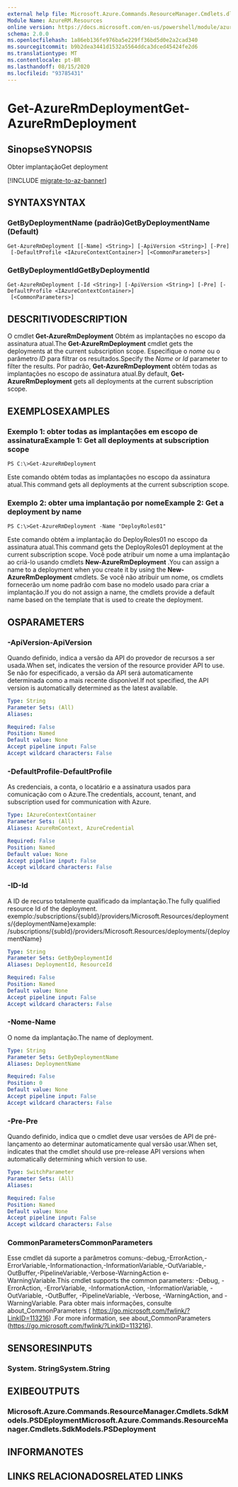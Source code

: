 ```yaml
---
external help file: Microsoft.Azure.Commands.ResourceManager.Cmdlets.dll-Help.xml
Module Name: AzureRM.Resources
online version: https://docs.microsoft.com/en-us/powershell/module/azurerm.resources/get-azurermdeployment
schema: 2.0.0
ms.openlocfilehash: 1a86eb136fe976ba5e229ff36bd5d0e2a2cad340
ms.sourcegitcommit: b9b2dea3441d1532a5564ddca3dced45424fe2d6
ms.translationtype: MT
ms.contentlocale: pt-BR
ms.lasthandoff: 08/15/2020
ms.locfileid: "93785431"
---
```

# <span data-ttu-id="a639e-101">Get-AzureRmDeployment</span><span class="sxs-lookup"><span data-stu-id="a639e-101">Get-AzureRmDeployment</span></span>

## <span data-ttu-id="a639e-102">Sinopse</span><span class="sxs-lookup"><span data-stu-id="a639e-102">SYNOPSIS</span></span>
<span data-ttu-id="a639e-103">Obter implantação</span><span class="sxs-lookup"><span data-stu-id="a639e-103">Get deployment</span></span>

[!INCLUDE [migrate-to-az-banner](../../includes/migrate-to-az-banner.md)]

## <span data-ttu-id="a639e-104">SYNTAX</span><span class="sxs-lookup"><span data-stu-id="a639e-104">SYNTAX</span></span>

### <span data-ttu-id="a639e-105">GetByDeploymentName (padrão)</span><span class="sxs-lookup"><span data-stu-id="a639e-105">GetByDeploymentName (Default)</span></span>
```
Get-AzureRmDeployment [[-Name] <String>] [-ApiVersion <String>] [-Pre]
 [-DefaultProfile <IAzureContextContainer>] [<CommonParameters>]
```

### <span data-ttu-id="a639e-106">GetByDeploymentId</span><span class="sxs-lookup"><span data-stu-id="a639e-106">GetByDeploymentId</span></span>
```
Get-AzureRmDeployment [-Id <String>] [-ApiVersion <String>] [-Pre] [-DefaultProfile <IAzureContextContainer>]
 [<CommonParameters>]
```

## <span data-ttu-id="a639e-107">DESCRITIVO</span><span class="sxs-lookup"><span data-stu-id="a639e-107">DESCRIPTION</span></span>
<span data-ttu-id="a639e-108">O cmdlet **Get-AzureRmDeployment** Obtém as implantações no escopo da assinatura atual.</span><span class="sxs-lookup"><span data-stu-id="a639e-108">The **Get-AzureRmDeployment** cmdlet gets the deployments at the current subscription scope.</span></span>
<span data-ttu-id="a639e-109">Especifique o *nome* ou o parâmetro *ID* para filtrar os resultados.</span><span class="sxs-lookup"><span data-stu-id="a639e-109">Specify the *Name* or *Id* parameter to filter the results.</span></span>
<span data-ttu-id="a639e-110">Por padrão, **Get-AzureRmDeployment** obtém todas as implantações no escopo de assinatura atual.</span><span class="sxs-lookup"><span data-stu-id="a639e-110">By default, **Get-AzureRmDeployment** gets all deployments at the current subscription scope.</span></span>

## <span data-ttu-id="a639e-111">EXEMPLOS</span><span class="sxs-lookup"><span data-stu-id="a639e-111">EXAMPLES</span></span>

### <span data-ttu-id="a639e-112">Exemplo 1: obter todas as implantações em escopo de assinatura</span><span class="sxs-lookup"><span data-stu-id="a639e-112">Example 1: Get all deployments at subscription scope</span></span>
```
PS C:\>Get-AzureRmDeployment
```

<span data-ttu-id="a639e-113">Este comando obtém todas as implantações no escopo da assinatura atual.</span><span class="sxs-lookup"><span data-stu-id="a639e-113">This command gets all deployments at the current subscription scope.</span></span>

### <span data-ttu-id="a639e-114">Exemplo 2: obter uma implantação por nome</span><span class="sxs-lookup"><span data-stu-id="a639e-114">Example 2: Get a deployment by name</span></span>
```
PS C:\>Get-AzureRmDeployment -Name "DeployRoles01"
```

<span data-ttu-id="a639e-115">Este comando obtém a implantação do DeployRoles01 no escopo da assinatura atual.</span><span class="sxs-lookup"><span data-stu-id="a639e-115">This command gets the DeployRoles01 deployment at the current subscription scope.</span></span>
<span data-ttu-id="a639e-116">Você pode atribuir um nome a uma implantação ao criá-lo usando cmdlets **New-AzureRmDeployment** .</span><span class="sxs-lookup"><span data-stu-id="a639e-116">You can assign a name to a deployment when you create it by using the **New-AzureRmDeployment** cmdlets.</span></span>
<span data-ttu-id="a639e-117">Se você não atribuir um nome, os cmdlets fornecerão um nome padrão com base no modelo usado para criar a implantação.</span><span class="sxs-lookup"><span data-stu-id="a639e-117">If you do not assign a name, the cmdlets provide a default name based on the template that is used to create the deployment.</span></span>

## <span data-ttu-id="a639e-118">OS</span><span class="sxs-lookup"><span data-stu-id="a639e-118">PARAMETERS</span></span>

### <span data-ttu-id="a639e-119">-ApiVersion</span><span class="sxs-lookup"><span data-stu-id="a639e-119">-ApiVersion</span></span>
<span data-ttu-id="a639e-120">Quando definido, indica a versão da API do provedor de recursos a ser usada.</span><span class="sxs-lookup"><span data-stu-id="a639e-120">When set, indicates the version of the resource provider API to use.</span></span>
<span data-ttu-id="a639e-121">Se não for especificado, a versão da API será automaticamente determinada como a mais recente disponível.</span><span class="sxs-lookup"><span data-stu-id="a639e-121">If not specified, the API version is automatically determined as the latest available.</span></span>

```yaml
Type: String
Parameter Sets: (All)
Aliases:

Required: False
Position: Named
Default value: None
Accept pipeline input: False
Accept wildcard characters: False
```

### <span data-ttu-id="a639e-122">-DefaultProfile</span><span class="sxs-lookup"><span data-stu-id="a639e-122">-DefaultProfile</span></span>
<span data-ttu-id="a639e-123">As credenciais, a conta, o locatário e a assinatura usados para comunicação com o Azure.</span><span class="sxs-lookup"><span data-stu-id="a639e-123">The credentials, account, tenant, and subscription used for communication with Azure.</span></span>

```yaml
Type: IAzureContextContainer
Parameter Sets: (All)
Aliases: AzureRmContext, AzureCredential

Required: False
Position: Named
Default value: None
Accept pipeline input: False
Accept wildcard characters: False
```

### <span data-ttu-id="a639e-124">-ID</span><span class="sxs-lookup"><span data-stu-id="a639e-124">-Id</span></span>
<span data-ttu-id="a639e-125">A ID de recurso totalmente qualificado da implantação.</span><span class="sxs-lookup"><span data-stu-id="a639e-125">The fully qualified resource Id of the deployment.</span></span>
<span data-ttu-id="a639e-126">exemplo:/subscriptions/{subId}/providers/Microsoft.Resources/deployments/{deploymentName}</span><span class="sxs-lookup"><span data-stu-id="a639e-126">example: /subscriptions/{subId}/providers/Microsoft.Resources/deployments/{deploymentName}</span></span>

```yaml
Type: String
Parameter Sets: GetByDeploymentId
Aliases: DeploymentId, ResourceId

Required: False
Position: Named
Default value: None
Accept pipeline input: False
Accept wildcard characters: False
```

### <span data-ttu-id="a639e-127">-Nome</span><span class="sxs-lookup"><span data-stu-id="a639e-127">-Name</span></span>
<span data-ttu-id="a639e-128">O nome da implantação.</span><span class="sxs-lookup"><span data-stu-id="a639e-128">The name of deployment.</span></span>

```yaml
Type: String
Parameter Sets: GetByDeploymentName
Aliases: DeploymentName

Required: False
Position: 0
Default value: None
Accept pipeline input: False
Accept wildcard characters: False
```

### <span data-ttu-id="a639e-129">-Pre</span><span class="sxs-lookup"><span data-stu-id="a639e-129">-Pre</span></span>
<span data-ttu-id="a639e-130">Quando definido, indica que o cmdlet deve usar versões de API de pré-lançamento ao determinar automaticamente qual versão usar.</span><span class="sxs-lookup"><span data-stu-id="a639e-130">When set, indicates that the cmdlet should use pre-release API versions when automatically determining which version to use.</span></span>

```yaml
Type: SwitchParameter
Parameter Sets: (All)
Aliases:

Required: False
Position: Named
Default value: None
Accept pipeline input: False
Accept wildcard characters: False
```

### <span data-ttu-id="a639e-131">CommonParameters</span><span class="sxs-lookup"><span data-stu-id="a639e-131">CommonParameters</span></span>
<span data-ttu-id="a639e-132">Esse cmdlet dá suporte a parâmetros comuns:-debug,-ErrorAction,-ErrorVariable,-Informationaction,-InformationVariable,-OutVariable,-OutBuffer,-PipelineVariable,-Verbose-WarningAction e-WarningVariable.</span><span class="sxs-lookup"><span data-stu-id="a639e-132">This cmdlet supports the common parameters: -Debug, -ErrorAction, -ErrorVariable, -InformationAction, -InformationVariable, -OutVariable, -OutBuffer, -PipelineVariable, -Verbose, -WarningAction, and -WarningVariable.</span></span> <span data-ttu-id="a639e-133">Para obter mais informações, consulte about_CommonParameters ( https://go.microsoft.com/fwlink/?LinkID=113216) .</span><span class="sxs-lookup"><span data-stu-id="a639e-133">For more information, see about_CommonParameters (https://go.microsoft.com/fwlink/?LinkID=113216).</span></span>

## <span data-ttu-id="a639e-134">SENSORES</span><span class="sxs-lookup"><span data-stu-id="a639e-134">INPUTS</span></span>

### <span data-ttu-id="a639e-135">System. String</span><span class="sxs-lookup"><span data-stu-id="a639e-135">System.String</span></span>

## <span data-ttu-id="a639e-136">EXIBE</span><span class="sxs-lookup"><span data-stu-id="a639e-136">OUTPUTS</span></span>

### <span data-ttu-id="a639e-137">Microsoft.Azure.Commands.ResourceManager.Cmdlets.SdkModels.PSDEployment</span><span class="sxs-lookup"><span data-stu-id="a639e-137">Microsoft.Azure.Commands.ResourceManager.Cmdlets.SdkModels.PSDeployment</span></span>

## <span data-ttu-id="a639e-138">INFORMA</span><span class="sxs-lookup"><span data-stu-id="a639e-138">NOTES</span></span>

## <span data-ttu-id="a639e-139">LINKS RELACIONADOS</span><span class="sxs-lookup"><span data-stu-id="a639e-139">RELATED LINKS</span></span>
